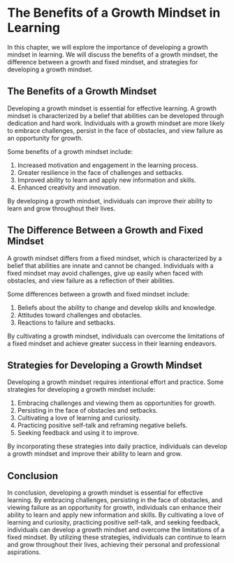 The Benefits of a Growth Mindset in Learning
====================================================================================

In this chapter, we will explore the importance of developing a growth mindset in learning. We will discuss the benefits of a growth mindset, the difference between a growth and fixed mindset, and strategies for developing a growth mindset.

The Benefits of a Growth Mindset
--------------------------------

Developing a growth mindset is essential for effective learning. A growth mindset is characterized by a belief that abilities can be developed through dedication and hard work. Individuals with a growth mindset are more likely to embrace challenges, persist in the face of obstacles, and view failure as an opportunity for growth.

Some benefits of a growth mindset include:

1. Increased motivation and engagement in the learning process.
2. Greater resilience in the face of challenges and setbacks.
3. Improved ability to learn and apply new information and skills.
4. Enhanced creativity and innovation.

By developing a growth mindset, individuals can improve their ability to learn and grow throughout their lives.

The Difference Between a Growth and Fixed Mindset
-------------------------------------------------

A growth mindset differs from a fixed mindset, which is characterized by a belief that abilities are innate and cannot be changed. Individuals with a fixed mindset may avoid challenges, give up easily when faced with obstacles, and view failure as a reflection of their abilities.

Some differences between a growth and fixed mindset include:

1. Beliefs about the ability to change and develop skills and knowledge.
2. Attitudes toward challenges and obstacles.
3. Reactions to failure and setbacks.

By cultivating a growth mindset, individuals can overcome the limitations of a fixed mindset and achieve greater success in their learning endeavors.

Strategies for Developing a Growth Mindset
------------------------------------------

Developing a growth mindset requires intentional effort and practice. Some strategies for developing a growth mindset include:

1. Embracing challenges and viewing them as opportunities for growth.
2. Persisting in the face of obstacles and setbacks.
3. Cultivating a love of learning and curiosity.
4. Practicing positive self-talk and reframing negative beliefs.
5. Seeking feedback and using it to improve.

By incorporating these strategies into daily practice, individuals can develop a growth mindset and improve their ability to learn and grow.

Conclusion
----------

In conclusion, developing a growth mindset is essential for effective learning. By embracing challenges, persisting in the face of obstacles, and viewing failure as an opportunity for growth, individuals can enhance their ability to learn and apply new information and skills. By cultivating a love of learning and curiosity, practicing positive self-talk, and seeking feedback, individuals can develop a growth mindset and overcome the limitations of a fixed mindset. By utilizing these strategies, individuals can continue to learn and grow throughout their lives, achieving their personal and professional aspirations.
